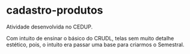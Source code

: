 # cadastro-produtos

Atividade desenvolvida no CEDUP.

Com intuito de ensinar o básico do CRUDL, telas sem muito detalhe estético, pois, o intuito era passar uma base para criarmos o Semestral.
